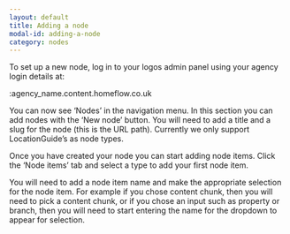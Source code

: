 ```yaml
---
layout: default
title: Adding a node
modal-id: adding-a-node
category: nodes
---
```

To set up a new node, log in to your logos admin panel using your agency login details at:

:agency_name.content.homeflow.co.uk

You can now see ‘Nodes’ in the navigation menu. In this section you can add nodes with the ‘New node’ button. You will need to add a title and a slug for the node (this is the URL path). Currently we only support LocationGuide’s as node types.

Once you have created your node you can start adding node items. Click the ‘Node items’ tab and select a type to add your first node item.

You will need to add a node item name and make the appropriate selection for the node item. For example if you chose content chunk, then you will need to pick a content chunk, or if you chose an input such as property or branch, then you will need to start entering the name for the dropdown to appear for selection.
